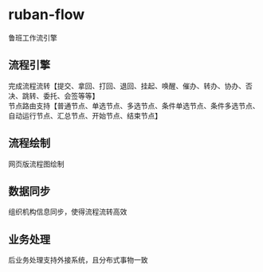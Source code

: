 # ruban-flow
鲁班工作流引擎
## 流程引擎
完成流程流转【提交、拿回、打回、退回、挂起、唤醒、催办、转办、协办、否决、跳转、委托、会签等等】  
节点路由支持【普通节点、单选节点、多选节点、条件单选节点、条件多选节点、自动运行节点、汇总节点、开始节点、结束节点】
## 流程绘制
网页版流程图绘制
## 数据同步
组织机构信息同步，使得流程流转高效
## 业务处理
后业务处理支持外接系统，且分布式事物一致
